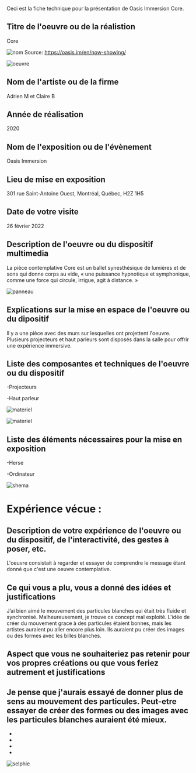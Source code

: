 Ceci est la fiche technique pour la présentation de Oasis Immersion Core.

## Titre de l'oeuvre ou de la réalistion
Core

![nom](medias_core/oeuvre(2).jpg)
Source: https://oasis.im/en/now-showing/

![oeuvre](medias_core/oeuvre.jpg)

## Nom de l'artiste ou de la firme 
Adrien M et Claire B

## Année de réalisation
2020

## Nom de l'exposition ou de l'évènement
Oasis Immersion

## Lieu de mise en exposition
301 rue Saint-Antoine Ouest, Montréal, Québec, H2Z 1H5

## Date de votre visite
26 février 2022

## Description de l'oeuvre ou du dispositif multimedia
La pièce contemplative Core est un ballet synesthésique de lumières et de sons qui donne corps au vide, « une puissance hypnotique et symphonique, comme une force qui circule, irrigue, agit à distance. »

![panneau](medias_core/panneau.jpg)

## Explications sur la mise en espace de l'oeuvre ou du dipositif
Il y a une pièce avec des murs sur lesquelles ont projettent l'oeuvre. Plusieurs projecteurs et haut parleurs sont disposés dans la salle pour offrir une expérience immersive.

## Liste des composantes et techniques de l'oeuvre ou du dispositif
-Projecteurs

-Haut parleur

![materiel](medias_core/materiel.jpg)

![materiel](medias_core/materiel(2).jpg)

## Liste des éléments nécessaires pour la mise en exposition
-Herse

-Ordinateur

![shema](medias_core/schema.jpg)

# Expérience vécue :

## Description de votre expérience de l'oeuvre ou du dispositif, de l'interactivité, des gestes à poser, etc.
L'oeuvre consistait à regarder et essayer de comprendre le message étant donné que c'est une oeuvre contemplative. 

## Ce qui vous a plu, vous a donné des idées et justifications
J’ai bien aimé le mouvement des particules blanches qui était très fluide et synchronisé. Malheureusement, je trouve ce concept mal exploité. L'idée de créer du mouvement grace à des particules étaient bonnes, mais les artistes auraient pu aller encore plus loin. Ils auraient pu créer des images ou des formes avec les billes blanches.

## Aspect que vous ne souhaiteriez pas retenir pour vos propres créations ou que vous feriez autrement et justifications
Je pense que j'aurais essayé de donner plus de sens au mouvement des particules. Peut-etre essayer de créer des formes ou des images avec les particules blanches auraient été mieux.
-
-
-
-
-
![selphie](medias_core/selphie.jpg)
